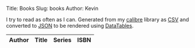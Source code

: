 Title: Books
Slug: books
Author: Kevin

I try to read as often as I can.  Generated from my [calibre](https://calibre-ebook.com/) library as [CSV](/media/library/books.csv) and converted to [JSON](/media/library/books.json) to be rendered using [DataTables](https://datatables.net/examples/ajax/custom_data_flat.html).

<!--{%include "content/media/library/books.html" %}-->

<table class="table table-hover table-striped stripe" id="library-table">
		<thead class="thead-light">
				<tr>
						<th>Author</th>
						<th>Title</th>
						<th>Series</th>
						<th>ISBN</th>
				</tr>
		</thead>
</table>

<script src="/theme/js/datatables.min.js"></script>
<script>
	$(document).ready(function() {
		$('#library-table').DataTable({
			colReorder: true,
			fixedHeader: true,
			paging: false,
			ajax: {
				"url": "/media/library/books.json",
				"dataSrc": ""
			},
			columns: [
				{ "data": "authors" },
				{ "data": "title" },
				{ "data": "series" },
				{ "data": "isbn" },
			]
		});
	});
</script>
